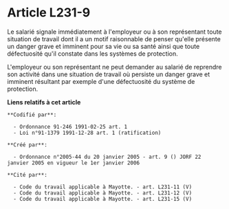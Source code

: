 # Article L231-9

Le salarié signale immédiatement à l'employeur ou à son représentant toute situation de travail dont il a un motif
raisonnable de penser qu'elle présente un danger grave et imminent pour sa vie ou sa santé ainsi que toute défectuosité qu'il
constate dans les systèmes de protection.

L'employeur ou son représentant ne peut demander au salarié de reprendre son activité dans une situation de travail où
persiste un danger grave et imminent résultant par exemple d'une défectuosité du système de protection.

**Liens relatifs à cet article**

	**Codifié par**:

	  - Ordonnance 91-246 1991-02-25 art. 1
	  - Loi n°91-1379 1991-12-28 art. 1 (ratification)

	**Créé par**:

	  - Ordonnance n°2005-44 du 20 janvier 2005 - art. 9 () JORF 22 janvier 2005 en vigueur le 1er janvier 2006

	**Cité par**:

	  - Code du travail applicable à Mayotte. - art. L231-11 (V)
	  - Code du travail applicable à Mayotte. - art. L231-12 (V)
	  - Code du travail applicable à Mayotte. - art. L231-15 (V)
